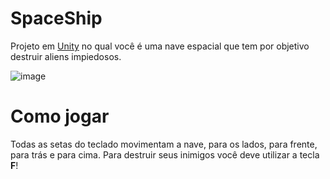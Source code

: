 # SpaceShip
Projeto em [Unity](https://unity.com/) no qual você é uma nave espacial que tem por objetivo destruir aliens impiedosos.

![image](https://user-images.githubusercontent.com/43918764/116176269-44b0e800-a6e8-11eb-8e87-aed6ead21ac8.png)

# Como jogar
Todas as setas do teclado movimentam a nave, para os lados, para frente, para trás e para cima.
Para destruir seus inimigos você deve utilizar a tecla __F__!

